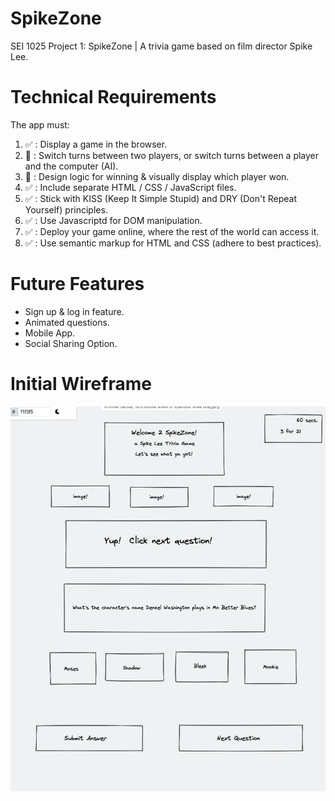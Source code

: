 # SpikeZone
SEI 1025 Project 1: SpikeZone | A trivia game based on film director Spike Lee.


# Technical Requirements
The app must:

1. ✅ : Display a game in the browser.
2. 🚧 : Switch turns between two players, or switch turns between a player and the computer (AI).
3. 🚧 : Design logic for winning & visually display which player won.
4. ✅ : Include separate HTML / CSS / JavaScript files.
5. ✅ : Stick with KISS (Keep It Simple Stupid) and DRY (Don't Repeat Yourself) principles.
6. ✅ : Use Javascriptd for DOM manipulation.
7. ✅ : Deploy your game online, where the rest of the world can access it.
8. ✅ : Use semantic markup for HTML and CSS (adhere to best practices).

<!-- # How To Play -->
<!-- Find game here: https://jusbuckingham.github.io/spikezone/  -->

<!-- # How It Works -->
   
# Future Features
- Sign up & log in feature.
- Animated questions.
- Mobile App.
- Social Sharing Option.

# Initial Wireframe
![Getting Started](./wireframe-spikezone.png)